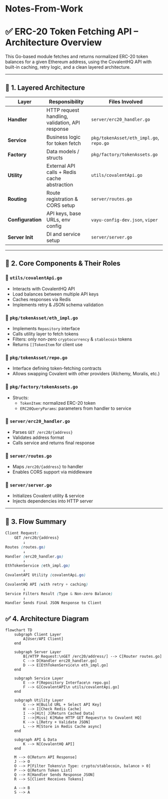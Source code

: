 # Notes-From-Work
# ✅ ERC-20 Token Fetching API – Architecture Overview

This Go-based module fetches and returns normalized ERC-20 token balances for a given Ethereum address, using the CovalentHQ API with built-in caching, retry logic, and a clean layered architecture.

---

## 📁 1. Layered Architecture

| Layer           | Responsibility                                     | Files Involved                              |
|----------------|-----------------------------------------------------|---------------------------------------------|
| **Handler**     | HTTP request handling, validation, API response     | `server/erc20_handler.go`                   |
| **Service**     | Business logic for token fetch                      | `pkg/tokenAsset/eth_impl.go`, `repo.go`     |
| **Factory**     | Data models / structs                               | `pkg/factory/tokenAssets.go`                |
| **Utility**     | External API calls + Redis cache abstraction        | `utils/covalentApi.go`                      |
| **Routing**     | Route registration & CORS setup                     | `server/routes.go`                          |
| **Configuration** | API keys, base URLs, env config                  | `vayu-config-dev.json`, `viper`             |
| **Server Init** | DI and service setup                                | `server/server.go`                          |

---

## 🧩 2. Core Components & Their Roles

### 🔹 `utils/covalentApi.go`
- Interacts with CovalentHQ API
- Load balances between multiple API keys
- Caches responses via Redis
- Implements retry & JSON schema validation

### 🔹 `pkg/tokenAsset/eth_impl.go`
- Implements `Repository` interface
- Calls utility layer to fetch tokens
- Filters: only non-zero `cryptocurrency` & `stablecoin` tokens
- Returns `[]TokenItem` for client use

### 🔹 `pkg/tokenAsset/repo.go`
- Interface defining token-fetching contracts
- Allows swapping Covalent with other providers (Alchemy, Moralis, etc.)

### 🔹 `pkg/factory/tokenAssets.go`
- Structs:
  - `TokenItem`: normalized ERC-20 token
  - `ERC20QueryParams`: parameters from handler to service

### 🔹 `server/erc20_handler.go`
- Parses `GET /erc20/{address}`
- Validates address format
- Calls service and returns final response

### 🔹 `server/routes.go`
- Maps `/erc20/{address}` to handler
- Enables CORS support via middleware

### 🔹 `server/server.go`
- Initializes Covalent utility & service
- Injects dependencies into HTTP server

---

## 🔄 3. Flow Summary

```scss
Client Request:
    GET /erc20/{address}
        ↓
Routes (routes.go)
        ↓
Handler (erc20_handler.go)
        ↓
EthTokenService (eth_impl.go)
        ↓
CovalentAPI Utility (covalentApi.go)
        ↓
CovalentHQ API (with retry + caching)
        ↓
Service Filters Result (Type & Non-zero Balance)
        ↓
Handler Sends Final JSON Response to Client
```

## ✅ 4. Architecture Diagram
```mermaid
flowchart TD
    subgraph Client Layer
        A[User/API Client]
    end

    subgraph Server Layer
        B[/HTTP Request:\nGET /erc20/address/] --> C[Router routes.go]
        C --> D[Handler erc20_handler.go]
        D --> E[EthTokenService\n eth_impl.go]
    end

    subgraph Service Layer
        E --> F[Repository Interface\n repo.go]
        F --> G[CovalentAPI\n utils/covalentApi.go]
    end

    subgraph Utility Layer
        G --> H[Build URL + Select API Key]
        H --> I[Check Redis Cache]
        I -->|Hit| J[Return Cached Data]
        I -->|Miss| K[Make HTTP GET Request\n to Covalent HQ]
        K --> L[Retry + Validate JSON]
        L --> M[Store in Redis Cache async]
    end

    subgraph API & Data
        K --> N[CovalentHQ API]
    end

    M --> O[Return API Response]
    J --> O
    O --> P[Filter Tokens\n Type: crypto/stablecoin, balance > 0]
    P --> Q[Return Token List]
    Q --> R[Handler Sends Response JSON]
    R --> S[Client Receives Tokens]
    
    A --> B
    S --> A
```
